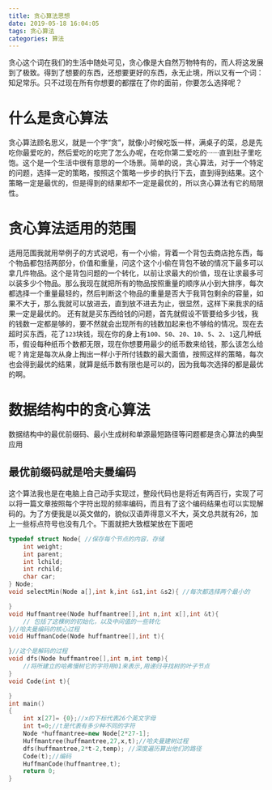 ```yaml
---
title: 贪心算法思想
date: 2019-05-18 16:04:05
tags: 贪心算法
categories: 算法
---
```

贪心这个词在我们的生活中随处可见，贪心像是大自然万物特有的，而人将这发展到了极致。得到了想要的东西，还想要更好的东西，永无止境，所以又有一个词：知足常乐。只不过现在所有你想要的都摆在了你的面前，你要怎么选择呢？<!--more-->
# 什么是贪心算法
贪心算法顾名思义，就是一个字“贪”，就像小时候吃饭一样，满桌子的菜，总是先吃你最爱吃的，然后爱吃的吃完了怎么办呢，在吃你第二爱吃的······直到肚子里吃饱。这个是一个生活中很有意思的一个场景。简单的说，贪心算法，对于一个特定的问题，选择一定的策略，按照这个策略一步步的执行下去，直到得到结果。这个策略一定是最优的，但是得到的结果却不一定是最优的，所以贪心算法有它的局限性。

# 贪心算法适用的范围
适用范围我就用举例子的方式说吧，有一个小偷，背着一个背包去商店抢东西，每个物品都包括两部分，价值和重量，问这个这个小偷在背包不破的情况下最多可以拿几件物品。这个是背包问题的一个转化，以前让求最大的价值，现在让求最多可以装多少个物品。那么我现在就把所有的物品按照重量的顺序从小到大排序，每次都选择一个重量最轻的，然后判断这个物品的重量是否大于我背包剩余的容量，如果不大于，那么我就可以放进去，直到放不进去为止，很显然，这样下来我求的结果一定是最优的。
还有就是买东西给钱的问题，首先就假设不管要给多少钱，我的钱数一定都是够的，要不然就会出现所有的钱数加起来也不够给的情况。现在去超时买东西，花了`123`块钱，现在你的身上有`100`、`50`、`20`、`10`、`5`、`2`、`1`这几种纸币，假设每种纸币个数都无限，现在你想要用最少的纸币数来给钱，那么该怎么给呢？肯定是每次从身上掏出一样小于所付钱数的最大面值，按照这样的策略，每次也会得到最优的结果，就算是纸币数有限也是可以的，因为我每次选择的都是最优的啊。

# 数据结构中的贪心算法
数据结构中的最优前缀码、最小生成树和单源最短路径等问题都是贪心算法的典型应用
## 最优前缀码就是哈夫曼编码
这个算法我也是在电脑上自己动手实现过，整段代码也是将近有两百行，实现了可以将一篇文章按照每个字符出现的频率编码，而且有了这个编码结果也可以实现解码的。为了方便我是以英文做的，貌似汉语弄得意义不大，英文总共就有26，加上一些标点符号也没有几个。下面就把大致框架放在下面吧
```c++
typedef struct Node{ //保存每个节点的内容，存储
    int weight;
    int parent;
    int lchild;
    int rchild;
    char car;
} Node;
void selectMin(Node a[],int k,int &s1,int &s2){ //每次都选择两个最小的

}
void Huffmantree(Node huffmantree[],int n,int x[],int &t){
    // 包括了这棵树的初始化，以及中间值的一些转化
}//哈夫曼编码的核心过程
void HuffmanCode(Node huffmantree[],int t){

}//这个是解码的过程
void dfs(Node huffmantree[],int m,int temp){
    //将所建立的哈弗慢树它的字符用01来表示,用递归寻找树的叶子节点
}   
void Code(int t){

}
int main()
{
    int x[27]= {0};//x的下标代表26个英文字母
    int t=0;//t是代表有多少种不同的字符
    Node *huffmantree=new Node[2*27-1];
    Huffmantree(huffmantree,27,x,t);//哈夫曼建树过程
    dfs(huffmantree,2*t-2,temp); //深度遍历算出他们的路径
    Code(t);//编码
    HuffmanCode(huffmantree,t);
    return 0;
}
```
